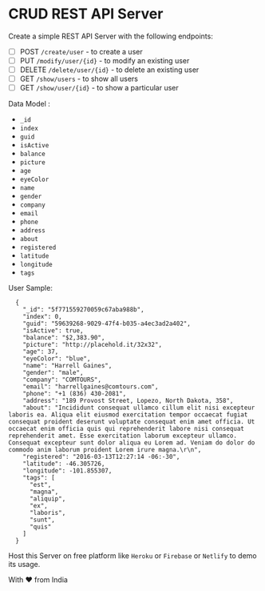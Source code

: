 # CRUD REST API Server

Create a simple REST API Server with the following endpoints:

- [ ] POST `/create/user` - to create a user
- [ ] PUT `/modify/user/{id}` - to modify an existing user
- [ ] DELETE `/delete/user/{id}` - to delete an existing user
- [ ] GET `/show/users` 	- to show all users
- [ ] GET `/show/user/{id}` - to show a particular user 

Data Model :
- `_id`
- `index`
- `guid`
- `isActive`
- `balance`
- `picture`
- `age`
- `eyeColor`
- `name`
- `gender`
- `company`
- `email`
- `phone`
- `address`
- `about`
- `registered`
- `latitude`
- `longitude`
- `tags`

User Sample:
```
  {
    "_id": "5f771559270059c67aba988b",
    "index": 0,
    "guid": "59639268-9029-47f4-b035-a4ec3ad2a402",
    "isActive": true,
    "balance": "$2,383.90",
    "picture": "http://placehold.it/32x32",
    "age": 37,
    "eyeColor": "blue",
    "name": "Harrell Gaines",
    "gender": "male",
    "company": "COMTOURS",
    "email": "harrellgaines@comtours.com",
    "phone": "+1 (836) 430-2081",
    "address": "189 Provost Street, Lopezo, North Dakota, 358",
    "about": "Incididunt consequat ullamco cillum elit nisi excepteur laboris ea. Aliqua elit eiusmod exercitation tempor occaecat fugiat consequat proident deserunt voluptate consequat enim amet officia. Ut occaecat enim officia quis qui reprehenderit labore nisi consequat reprehenderit amet. Esse exercitation laborum excepteur ullamco. Consequat excepteur sunt dolor aliqua eu Lorem ad. Veniam do dolor do commodo anim laborum proident Lorem irure magna.\r\n",
    "registered": "2016-03-13T12:27:14 -06:-30",
    "latitude": -46.305726,
    "longitude": -101.855307,
    "tags": [
      "est",
      "magna",
      "aliquip",
      "ex",
      "laboris",
      "sunt",
      "quis"
    ]
  }
```

Host this Server on free platform like `Heroku` or `Firebase` or `Netlify` to demo its usage.

With ❤ from India